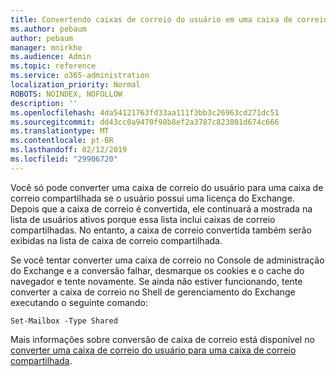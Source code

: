 ```yaml
---
title: Convertendo caixas de correio do usuário em uma caixa de correio compartilhada?
ms.author: pebaum
author: pebaum
manager: mnirkhe
ms.audience: Admin
ms.topic: reference
ms.service: o365-administration
localization_priority: Normal
ROBOTS: NOINDEX, NOFOLLOW
description: ''
ms.openlocfilehash: 4da54121763fd33aa111f3bb3c26963cd271dc51
ms.sourcegitcommit: dd43cc0a9470f98b8ef2a3787c823801d674c666
ms.translationtype: MT
ms.contentlocale: pt-BR
ms.lasthandoff: 02/12/2019
ms.locfileid: "29906720"
---
```

Você só pode converter uma caixa de correio do usuário para uma caixa de correio compartilhada se o usuário possui uma licença do Exchange. Depois que a caixa de correio é convertida, ele continuará a mostrada na lista de usuários ativos porque essa lista inclui caixas de correio compartilhadas. No entanto, a caixa de correio convertida também serão exibidas na lista de caixa de correio compartilhada. 
  
Se você tentar converter uma caixa de correio no Console de administração do Exchange e a conversão falhar, desmarque os cookies e o cache do navegador e tente novamente. Se ainda não estiver funcionando, tente converter a caixa de correio no Shell de gerenciamento do Exchange executando o seguinte comando:
  
```
Set-Mailbox -Type Shared
```

Mais informações sobre conversão de caixa de correio está disponível no [converter uma caixa de correio do usuário para uma caixa de correio compartilhada](https://support.office.com/client/2e122487-e1f5-4f26-ba41-5689249d93ba).
  
